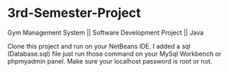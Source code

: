 # 3rd-Semester-Project
Gym Management System || Software Development Project || Java


Clone this project and run on your NetBeans IDE.
I added a sql (Database.sql) file just run those command on your MySql Workbench or phpmyadmin panel.
Make sure your localhost password is root or not.
